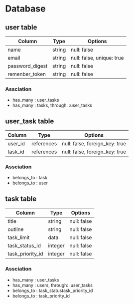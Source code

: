 # Database

## user table

| Column             | Type    | Options                   |
|--------------------|---------|---------------------------|
|  name              | string  | null: false               |
|  email             | string  | null: false, unique: true |
|  password_digest   | string  | null: false               |
|  remenber_token    | string  | null: false               |

### Assciation

- has_many : user_tasks
- has_many : tasks, through: :user_tasks

## user_task table

| Column   | Type        | Options                        |
|----------|-------------|--------------------------------|
|  user_id | references  | null: false, foreign_key: true |
|  task_id | references  | null: false, foreign_key: true |

### Assciation

- belongs_to : task
- belongs_to : user

## task table

| Column             | Type    | Options     |
|--------------------|---------|-------------|
|  title             | string  | null: false |
|  outline           | string  | null: false |
|  task_limit        | data    | null: false |
|  task_status_id    | integer | null: false |
|  task_priority_id  | integer | null: false |

### Assciation

- has_many : user_tasks
- has_many : users, through: :user_tasks
- belongs_to : task_statustask_priority_id
- belongs_to : task_priority_id